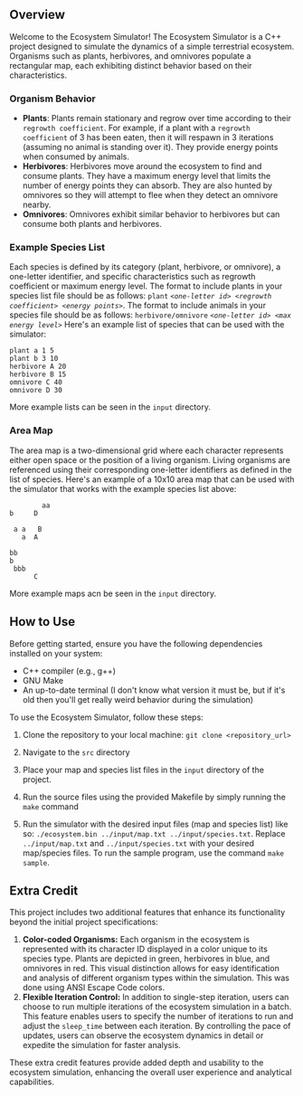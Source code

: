 ## Overview

Welcome to the Ecosystem Simulator! The Ecosystem Simulator is a C++ project designed to simulate the dynamics of a simple terrestrial ecosystem. Organisms such as plants, herbivores, and omnivores populate a rectangular map, each exhibiting distinct behavior based on their characteristics.

### Organism Behavior

- **Plants**: Plants remain stationary and regrow over time according to their `regrowth coefficient`. For example, if a plant with a `regrowth coefficient` of 3 has been eaten, then it will respawn in 3 iterations (assuming no animal is standing over it). They provide energy points when consumed by animals.
- **Herbivores**: Herbivores move around the ecosystem to find and consume plants. They have a maximum energy level that limits the number of energy points they can absorb. They are also hunted by omnivores so they will attempt to flee when they detect an omnivore nearby.
- **Omnivores**: Omnivores exhibit similar behavior to herbivores but can consume both plants and herbivores.

### Example Species List

Each species is defined by its category (plant, herbivore, or omnivore), a one-letter identifier, and specific characteristics such as regrowth coefficient or maximum energy level. 
The format to include plants in your species list file should be as follows: `plant` *`<one-letter id> <regrowth coefficient> <energy points>`*.
The format to include animals in your species file should be as follows: `herbivore/omnivore` *`<one-letter id> <max energy level>`*
Here's an example list of species that can be used with the simulator:
```
plant a 1 5
plant b 3 10
herbivore A 20
herbivore B 15
omnivore C 40
omnivore D 30
```
More example lists can be seen in the `input` directory.

### Area Map

The area map is a two-dimensional grid where each character represents either open space or the position of a living organism. Living organisms are referenced using their corresponding one-letter identifiers as defined in the list of species. Here's an example of a 10x10 area map that can be used with the simulator that works with the example species list above:
```
        aa
b     D   
          
 a a   B  
   a  A   
          
bb        
b         
 bbb      
      C   
```
More example maps acn be seen in the `input` directory.

## How to Use

Before getting started, ensure you have the following dependencies installed on your system:

- C++ compiler (e.g., g++)
- GNU Make
- An up-to-date terminal (I don't know what version it must be, but if it's old then you'll get really weird behavior during the simulation)

To use the Ecosystem Simulator, follow these steps:

1. Clone the repository to your local machine: `git clone <repository_url>`

2. Navigate to the `src` directory

3. Place your map and species list files in the `input` directory of the project.

4. Run the source files using the provided Makefile by simply running the `make` command

5. Run the simulator with the desired input files (map and species list) like so: `./ecosystem.bin ../input/map.txt ../input/species.txt`. Replace `../input/map.txt` and `../input/species.txt` with your desired map/species files. 
To run the sample program, use the command `make sample`.

## Extra Credit
This project includes two additional features that enhance its functionality beyond the initial project specifications:

1. **Color-coded Organisms:** Each organism in the ecosystem is represented with its character ID displayed in a color unique to its species type. Plants are depicted in green, herbivores in blue, and omnivores in red. This visual distinction allows for easy identification and analysis of different organism types within the simulation. This was done using ANSI Escape Code colors.
2. **Flexible Iteration Control:** In addition to single-step iteration, users can choose to run multiple iterations of the ecosystem simulation in a batch. This feature enables users to specify the number of iterations to run and adjust the `sleep_time` between each iteration. By controlling the pace of updates, users can observe the ecosystem dynamics in detail or expedite the simulation for faster analysis.

These extra credit features provide added depth and usability to the ecosystem simulation, enhancing the overall user experience and analytical capabilities.